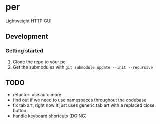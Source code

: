 # per

Lightweight HTTP GUI

## Development

### Getting started

1. Clone the repo to your pc
2. Get the submodules with `git submodule update --init --recursive`

## TODO

- refactor: use auto more 
- find out if we need to use namespaces throughout the codebase
- fix tab art, right now it just uses generic tab art  with a replaced close button
- handle keyboard shortcuts (DOING)
